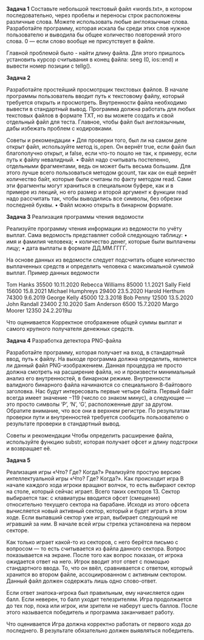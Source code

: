 **Задача 1**
Составьте небольшой текстовый файл «words.txt», в котором последовательно, через пробелы и переносы строк расположены различные слова. Можете использовать любые англоязычные слова. Разработайте программу, которая искала бы среди этих слов нужное пользователю и выводила бы общее количество повторений этого слова. 0 — если слово вообще не присутствует в файле.

Главной проблемой было - найти длину файла. Для этого пришлось установить курсор считывания в конец файла: seeg (0, ios::end) и вывести номер позиции с tellg().

**Задача 2**

Разработайте простейший просмотрщик текстовых файлов. В начале программы пользователь вводит путь к текстовому файлу, который требуется открыть и просмотреть. Внутренности файла необходимо вывести в стандартный вывод. Программа должна работать для любых текстовых файлов в формате TXT, но вы можете создать и свой отдельный файл для теста. Главное, чтобы файл был англоязычным, дабы избежать проблем с кодировками.

Советы и рекомендации
• Для проверки того, был ли на самом деле открыт файл, используйте метод is_open. Он вернёт true, если файл был благополучно открыт, и false, если что-то пошло не так, к примеру, если путь к файлу невалидный.
• Файл надо считывать постепенно, отдельными фрагментами, ведь он может быть весьма большим. Для этого лучше всего пользоваться методом gcount, так как он ещё вернёт количество байт, которые были считаны по факту методом read. Сами эти фрагменты могут храниться в специальном буфере, как и в примере из лекций, но его размер и второй аргумент к функции read надо рассчитать так, чтобы выводились все символы, без обрезки последней буквы.
• Файл можно открыть в бинарном формате.

**Задача 3**
Реализация программы чтения ведомости

Реализуйте программу чтения информации из ведомости по учёту выплат. Сама ведомость представляет собой следующую таблицу:
• имя и фамилия человека;
• количество денег, которые были выплачены лицу;
• дата выплаты в формате ДД.ММ.ГГГГ.

На основе данных из ведомости следует подсчитать общее количество выплаченных средств и определить человека с максимальной суммой выплат.
Пример данных ведомости

Tom Hanks 35500 10.11.2020
Rebecca Williams 85000 1.1.2021
Sally Field 15600 15.8.2021
Michael Humphreys 29400 23.5.2020
Harold Herthum 74300 9.6.2019
George Kelly 45000 12.3.2018
Bob Penny 12500 13.5.2020
John Randall 23400 2.10.2020
Sam Anderson 6500 15.7.2020
Margo Moorer 12350 24.2.2019ш

Что оценивается
Корректное отображение общей суммы выплат и самого крупного получателя денежных средств.

**Задача 4**
Разработка детектора PNG-файла

Разработайте программу, которая получает на вход, в стандартный ввод, путь к файлу. На выходе программа должна определить, является ли данный файл PNG-изображением. Данная процедура не просто должна смотреть на расширение файла, но и произвести минимальный анализ его внутренностей, в бинарном режиме.
Внутренности валидного бинарного файла начинаются со специального 8-байтового заголовка. Нас будут интересовать первые четыре байта. Первый байт всегда имеет значение −119 (число со знаком минус), а следующие — это просто символы ‘P’, ‘N’, ‘G’, расположенные друг за другом. Обратите внимание, что все они в верхнем регистре.
По результатам проверки пути и внутренностей требуется сообщить пользователю о результате проверки в стандартный вывод.

Советы и рекомендации
Чтобы определить расширение файла, используйте функцию substr, которая получает офсет и длину подстроки и возвращает её.

**Задача 5**

Реализация игры «Что? Где? Когда?»
Реализуйте простую версию интеллектуальной игры «Что? Где? Когда?».
Как происходит игра
В начале каждого хода игроки вращают волчок, то есть выбирают сектор на столе, который сейчас играет. Всего таких секторов 13. Сектор выбирается так: с клавиатуры вводится офсет (смещение) относительно текущего сектора на барабане. Исходя из этого офсета вычисляется новый активный сектор, который и будет играть в этом ходе. Если выпавший сектор уже играл, выбирает следующий не игравший за ним. В начале всей игры стрелка установлена на первом секторе.

Как только играет какой-то из секторов, с него берётся письмо с вопросом — то есть считывается из файла данного сектора. Вопрос показывается на экране.
После того как вопрос показан, от игрока ожидается ответ на него. Игрок вводит этот ответ с помощью стандартного ввода. То, что он ввёл, сравнивается с ответом, который хранится во втором файле, ассоциированном с активным сектором. Данный файл должен содержать лишь одно слово-ответ.

Если ответ знатока-игрока был правильным, ему начисляется один балл. Если неверен, то балл уходит телезрителям.
Игра продолжается до тех пор, пока или игрок, или зрители не наберут шесть баллов. После этого называется победитель и программа заканчивает работу.

Что оценивается
Игра должна корректно работать от первого хода до последнего. В результате обязательно должен выявляться победитель.

